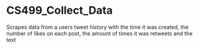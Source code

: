 # CS499_Collect_Data
Scrapes data from a users tweet history with the time it was created, the number of likes on each post, the amount of times it was retweets and the text
